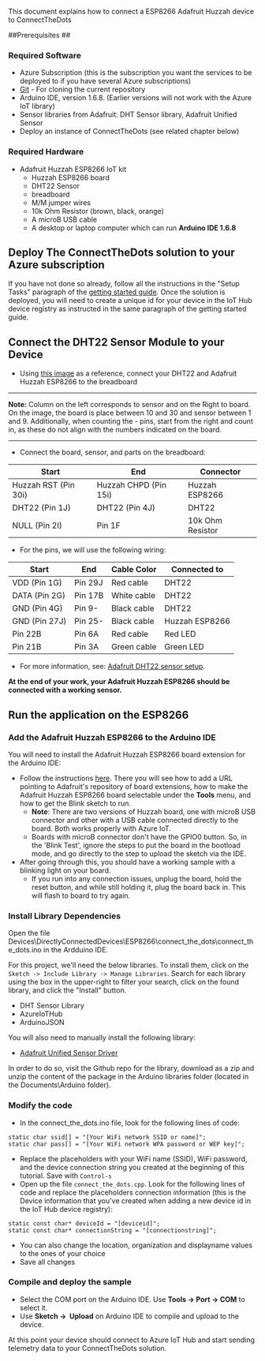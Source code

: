 This document explains how to connect a ESP8266 Adafruit Huzzah device to ConnectTheDots

##Prerequisites ##

### Required Software

- Azure Subscription (this is the subscription you want the services to be deployed to if you have several Azure subscriptions)
- [Git](https://git-scm.com/downloads) - For cloning the current repository
- Arduino IDE, version 1.6.8. (Earlier versions will not work with the Azure IoT library)
- Sensor libraries from Adafruit: DHT Sensor library, Adafruit Unified Sensor
- Deploy an instance of ConnectTheDots (see related chapter below) 

### Required Hardware

- Adafruit Huzzah ESP8266 IoT kit
  - Huzzah ESP8266 board
  - DHT22 Sensor
  - breadboard
  - M/M jumper wires
  - 10k Ohm Resistor (brown, black, orange)
  - A microB USB cable
  - A desktop or laptop computer which can run **Arduino IDE 1.6.8**

## Deploy The ConnectTheDots solution to your Azure subscription
If you have not done so already, follow all the instructions in the "Setup Tasks" paragraph of the [getting started guide](../../../GettingStarted.md). 
Once the solution is deployed, you will need to create a unique id for your device in the IoT Hub device registry as instructed in the same paragraph of the getting started guide.

## Connect the DHT22 Sensor Module to your Device

- Using [this image](https://github.com/Azure/connectthedots/blob/master/Devices/DirectlyConnectedDevices/ESP8266/images/huzzah_connect_the_dots.png?raw=true) as a reference, connect your DHT22 and Adafruit Huzzah ESP8266 to the breadboard

***
**Note:** Column on the left corresponds to sensor and on the Right to board. On the image, the board is place between 10 and 30 and sensor between 1 and 9. Additionally, when counting the - pins, start from the right and count in, as these do not align with the numbers indicated on the board.
***

- Connect the board, sensor, and parts on the breadboard:

| Start                   | End                    | Connector     |
| ----------------------- | ---------------------- | ------------ |
| Huzzah RST (Pin 30i)    | Huzzah CHPD (Pin 15i)  | Huzzah ESP8266 |
| DHT22 (Pin 1J)          | DHT22 (Pin 4J)         | DHT22         |
| NULL (Pin 2I)           | Pin 1F                 | 10k Ohm Resistor  |

- For the pins, we will use the following wiring:

| Start                   | End                    | Cable Color   | Connected to |
| ----------------------- | ---------------------- | ------------ | ------------- |
| VDD (Pin 1G)            | Pin 29J             | Red cable    | DHT22 |
| DATA (Pin 2G)           | Pin 17B             | White cable  | DHT22 |
| GND (Pin 4G)            | Pin 9-              | Black cable  | DHT22 |
| GND (Pin 27J)           | Pin 25-             | Black cable  | Huzzah ESP8266 |
| Pin 22B                 | Pin 6A              | Red cable    | Red LED  |
| Pin 21B                 | Pin 3A              | Green cable    | Green LED  |


- For more information, see: [Adafruit DHT22 sensor setup](https://learn.adafruit.com/dht/connecting-to-a-dhtxx-sensor).

**At the end of your work, your Adafruit Huzzah ESP8266 should be connected with a working sensor.**

## Run the application on the ESP8266

### Add the Adafruit Huzzah ESP8266 to the Arduino IDE
You will need to install the Adafruit Huzzah ESP8266 board extension for the Arduino IDE:

- Follow the instructions [here](https://learn.adafruit.com/adafruit-huzzah-esp8266-breakout/using-arduino-ide). There you will see how to add a URL pointing to Adafruit's repository of board extensions, how to make the Adafruit Huzzah ESP8266 board selectable under the **Tools** menu, and how to get the Blink sketch to run.
  - **Note**: There are two versions of Huzzah board, one with microB USB connector and other with a USB cable connected directly to the board. Both works properly with Azure IoT.
  - Boards with microB connector don't have the GPIO0 button. So, in the 'Blink Test', ignore the steps to put the board in the bootload mode, and go directly to the step to upload the sketch via the IDE.
- After going through this, you should have a working sample with a blinking light on your board.
    - If you run into any connection issues, unplug the board, hold the reset button, and while still holding it, plug the board back in. This will flash to board to try again.

### Install Library Dependencies

Open the file Devices\DirectlyConnectedDevices\ESP8266\connect_the_dots\connect_the_dots.ino in the Ardduino IDE.

For this project, we'll  need the below libraries. To install them, click on the `Sketch -> Include Library -> Manage Libraries`. Search for each library using the box in the upper-right to filter your search, click on the found library, and click the "Install" button. 

 - DHT Sensor Library
 - AzureIoTHub
 - ArduinoJSON

You will also need to manually install the following library:

 - [Adafruit Unified Sensor Driver](https://github.com/adafruit/Adafruit_Sensor)

In order to do so, visit the Github repo for the library, download as a zip and unzip the content of the package in the Arduino libraries folder (located in the Documents\Arduino folder). 


### Modify the code

- In the connect_the_dots.ino file, look for the following lines of code:

```
static char ssid[] = "[Your WiFi network SSID or name]";
static char pass[] = "[Your WiFi network WPA password or WEP key]";
```

- Replace the placeholders with your WiFi name (SSID), WiFi password, and the device connection string you created at the beginning of this tutorial. Save with `Control-s`
- Open up the file `connect_the_dots.cpp`. Look for the following lines of code and replace the placeholders connection information (this is the Device information that you've created when adding a new device id in the IoT Hub device registry):

```
static const char* deviceId = "[deviceid]";
static const char* connectionString = "[connectionstring]";
```

- You can also change the location, organization and displayname values to the ones of your choice
- Save all changes

### Compile and deploy the sample

- Select the COM port on the Arduino IDE. Use **Tools -&gt; Port -&gt; COM** to select it.
- Use **Sketch -&gt;  Upload** on Arduino IDE to compile and upload to the device.

At this point your device should connect to Azure IoT Hub and start sending telemetry data to your ConnectTheDots solution.